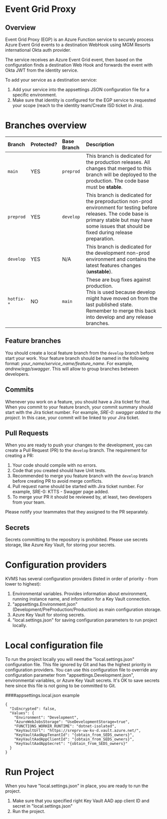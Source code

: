 # Event Grid Proxy

## Overview

Event Grid Proxy (EGP) is an Azure Function service to securely process Azure Event Grid events to a destination WebHook using MGM Resorts international Okta auth provider.

The service receives an Azure Event Grid event, then based on the configuration finds a destination Web Hook and forwards the event with Okta JWT from the identity service.

To add your service as a destination service:

1. Add your service into the appsettings JSON configuration file for a specific environment.
2. Make sure that identity is configured for the EGP service to requested your scope (reach to the identity team/Create ISD ticket in Jira).

# Branches overview

| Branch     | Protected? | Base Branch | Description                                                                                                                                                                                                |
| :--------- | :--------- | :---------- | :--------------------------------------------------------------------------------------------------------------------------------------------------------------------------------------------------------- |
| `main`     | YES        | `preprod`   | This branch is dedicated for the production releases. All changes that merged to this branch will be deployed to the production. The code base must be **stable**.                                         |
| `preprod`  | YES        | `develop`   | This branch is dedicated for the preproduction non-prod environment for testing before releases. The code base is primary stable but may have some issues that should be fixed during release preparation. |
| `develop`  | YES        | N/A         | This branch is dedicated for the development non-prod environment and contains the latest features changes (**unstable**).                                                                                 |
| `hotfix-*` | NO         | `main`      | These are bug fixes against production.<br/>This is used because develop might have moved on from the last published state.<br/>Remember to merge this back into develop and any release branches.         |

## Feature branches

You should create a local feature branch from the `develop` branch before start your work. Your feature branch should be named in the following format: _your_name/service_name/feature_name_. For example, _andrew/egp/swagger_. This will allow to group branches between developers.

## Commits

Whenever you work on a feature, you should have a Jira ticket for that. When you commit to your feature branch, your commit summary should start with the Jira ticket number. For example, _SRE-0: swagger added to the project_. In this case, your commit will be linked to your Jira ticket.

## Pull Requests

When you are ready to push your changes to the development, you can create a Pull Request (PR) to the `develop` branch. The requirement for creating a PR:

1. Your code should compile with no errors.
2. Code that you created should have Unit tests.
3. Recommended to merge you feature branch with the `develop` branch before creating PR to avoid merge conflicts.
4. Pull request name should be started with Jira ticket number. For example, SRE-0: KTTS - Swagger page added.
5. To merge your PR it should be reviewed by, at least, two developers from your team.

Please notify your teammates that they assigned to the PR separately.

## Secrets

Secrets committing to the repository is prohibited. Please use secrets storage, like Azure Key Vault, for storing your secrets.

# Configuration providers

KVMS has several configuration providers (listed in order of priority - from lower to highest):

1. Environmental variables. Provides information about environment, running instance name, and information for a Key Vault connection.
2. "appsettings.Environment.json"(Development/PreProduction/Production) as main configuration storage.
3. Azure Key Vault for storing secrets.
4. "local.settings.json" for saving configuration parameters to run project locally.

# Local configuration file

To run the project locally you will need the "local.settings.json" configuration file. This file ignored by Git and has the highest priority in configuration providers. You can use this configuration file to override any configuration parameter from "appsettings.Development.json", environmental variables, or Azure Key Vault secrets. It's OK to save secrets here since this file is not going to be committed to Git.

####appsettings.local.json example

    {
      "IsEncrypted": false,
      "Values": {
        "Environment": "Development",
        "AzureWebJobsStorage": "UseDevelopmentStorage=true",
        "FUNCTIONS_WORKER_RUNTIME": "dotnet-isolated",
        "KeyVaultUrl": "https://sreprv-uw-kv-d.vault.azure.net/",
        "KeyVaultAadAppTenantId": "{obtain_from_SEDS_owners}",
        "KeyVaultAadAppClientId": "{obtain_from_SEDS_owners}",
        "KeyVaultAadAppSecret": "{obtain_from_SEDS_owners}"
      }
    }

# Run Project

When you have "local.settings.json" in place, you are ready to run the project.

1. Make sure that you specified right Key Vault AAD app client ID and secret in "local.settings.json"
2. Run the project.
